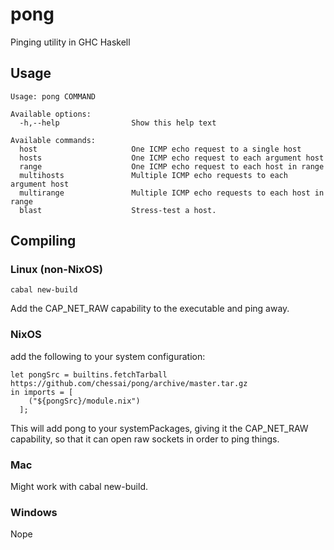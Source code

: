 pong
====

Pinging utility in GHC Haskell

## Usage
```
Usage: pong COMMAND

Available options:
  -h,--help                Show this help text

Available commands:
  host                     One ICMP echo request to a single host
  hosts                    One ICMP echo request to each argument host
  range                    One ICMP echo request to each host in range
  multihosts               Multiple ICMP echo requests to each argument host
  multirange               Multiple ICMP echo requests to each host in range
  blast                    Stress-test a host.
```

## Compiling

### Linux (non-NixOS)
```
cabal new-build
```

Add the CAP_NET_RAW capability to the executable and ping away.

### NixOS
add the following to your system configuration:

```
let pongSrc = builtins.fetchTarball https://github.com/chessai/pong/archive/master.tar.gz
in imports = [
    ("${pongSrc}/module.nix")
  ];
```

This will add pong to your systemPackages, giving it the CAP_NET_RAW capability, so that it can open raw sockets in order to ping things.

### Mac
Might work with cabal new-build.

### Windows
Nope

